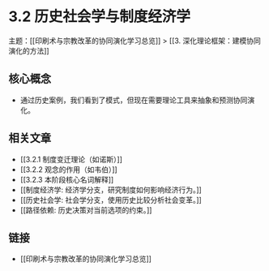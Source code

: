 # 3.2 历史社会学与制度经济学

主题：[[印刷术与宗教改革的协同演化学习总览]] > [[3. 深化理论框架：建模协同演化的方法]]

## 核心概念

- 通过历史案例，我们看到了模式，但现在需要理论工具来抽象和预测协同演化。

## 相关文章

- [[3.2.1 制度变迁理论（如诺斯）]]
- [[3.2.2 观念的作用（如韦伯）]]
- [[3.2.3 本阶段核心名词解释]]
- [[制度经济学: 经济学分支，研究制度如何影响经济行为。]]
- [[历史社会学: 社会学分支，使用历史比较分析社会变革。]]
- [[路径依赖: 历史决策对当前选项的约束。]]

## 链接

- [[印刷术与宗教改革的协同演化学习总览]]
